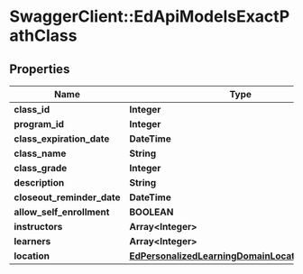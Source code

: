 # SwaggerClient::EdApiModelsExactPathClass

## Properties
Name | Type | Description | Notes
------------ | ------------- | ------------- | -------------
**class_id** | **Integer** |  | [optional] 
**program_id** | **Integer** |  | [optional] 
**class_expiration_date** | **DateTime** |  | [optional] 
**class_name** | **String** |  | [optional] 
**class_grade** | **Integer** |  | [optional] 
**description** | **String** |  | [optional] 
**closeout_reminder_date** | **DateTime** |  | [optional] 
**allow_self_enrollment** | **BOOLEAN** |  | [optional] 
**instructors** | **Array&lt;Integer&gt;** |  | [optional] 
**learners** | **Array&lt;Integer&gt;** |  | [optional] 
**location** | [**EdPersonalizedLearningDomainLocationsLocation**](EdPersonalizedLearningDomainLocationsLocation.md) |  | [optional] 


